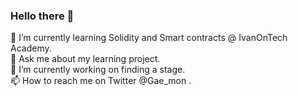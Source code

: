 ### Hello there 👋
🌱 I’m currently learning Solidity and Smart contracts @ IvanOnTech Academy.<br>
💬 Ask me about my learning project.<br>
🔭 I’m currently working on finding a stage.<br>
📫 How to reach me on Twitter @Gae_mon .



<!--
**Dours-d/Dours-d** is a ✨ _special_ ✨ repository because its `README.md` (this file) appears on your GitHub profile.

Here are some ideas to get you started:

- 🔭 I’m currently working on ...
- 🌱 I’m currently learning ...
- 👯 I’m looking to collaborate on ...
- 🤔 I’m looking for help with ...
- 💬 Ask me about ...
- 📫 How to reach me: ...
- 😄 Pronouns: ...
- ⚡ Fun fact: ...
-->

